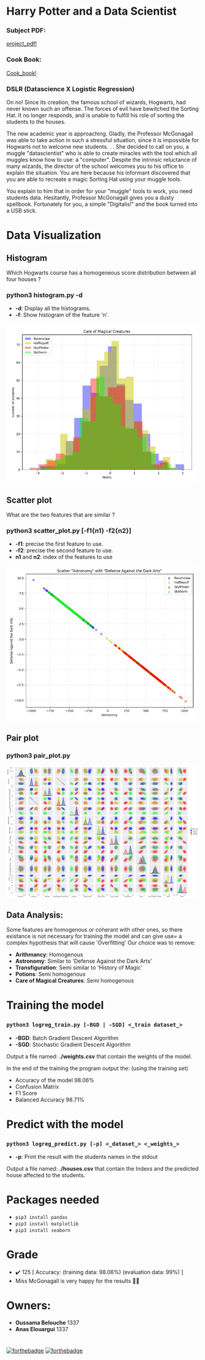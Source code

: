 # Harry Potter and a Data Scientist

### Subject PDF:
[project_pdf!](https://github.com/XD-OB/DSLR/blob/master/ressources/subject.en.pdf)

### Cook Book:
[Cook_book!](https://github.com/XD-OB/DSLR/blob/master/ressources/nootboot.ipynb)

### DSLR (Datascience X Logistic Regression)

On no! Since its creation, the famous school of wizards, Hogwarts, had never known such an offense. The forces of evil have bewitched the Sorting Hat.
It no longer responds, and is unable to fulfill his role of sorting the students to the houses.

The new academic year is approaching. Gladly, the Professor McGonagall was able to take action in such a stressful situation, since it is impossible for Hogwarts not to welcome new students. . . She decided to call on you, a muggle "datascientist" who is able to create miracles with the tool which all muggles know how to use: a "computer".
Despite the intrinsic reluctance of many wizards, the director of the school welcomes you to his office to explain the situation. You are here because his informant discovered
that you are able to recreate a magic Sorting Hat using your muggle tools.

You explain to him that in order for your "muggle" tools to work, you need students data. Hesitantly, Professor McGonagall gives you a dusty spellbook. Fortunately for you, a simple "Digitalis!" and the book turned into a USB stick.

# Data Visualization
## Histogram
Which Hogwarts course has a homogeneous score distribution between all four houses ?

### python3 histogram.py -d
*   **-d**: Display all the histograms.
*   **-f**: Show histogram of the feature 'n'.

![Screen Shot 1](https://github.com/XD-OB/DSLR/blob/master/ressources/hist.JPG)

## Scatter plot
What are the two features that are similar ?

### python3 scatter_plot.py [-f1{n1}  -f2{n2}]
*   **-f1**: precise the first feature to use.
*   **-f2**: precise the second feature to use.
*   **n1** and **n2**: index of the features to use

![Screen Shot 2](https://github.com/XD-OB/DSLR/blob/master/ressources/scatter.JPG)


## Pair plot
### python3 pair_plot.py

![Screen Shot 3](https://github.com/XD-OB/DSLR/blob/master/ressources/pplot.JPG)


## Data Analysis:

Some features are homogenous or coherant with other ones, so there existance is not necessary for training the model and can give use= a complex hypothesis that will cause 'Overfitting' Our choice was to remove:
- **Arithmancy**: Homogenous
- **Astronomy**:  Similar to 'Defense Against the Dark Arts'
- **Transfiguration**:  Semi similar to 'History of Magic'
- **Potions**:  Semi homogenous
- **Care of Magical Creatures**:  Semi homogenous


# Training the model

### `python3 logreg_train.py [-BGD | -SGD] <_train dataset_>`
*   **-BGD**: Batch Gradient Descent Algorithm
*   **-SGD**: Stochastic Gradient Descent Algorithm

Output a file named: **./weights.csv** that contain the weights of the model.

In the end of the training the program output the: (using the training set)
- Accuracy of the model 98.06% 
- Confusion Matrix
- F1 Score
- Balanced Accuracy 98.71%


# Predict with the model

### `python3 logreg_predict.py [-p] <_dataset_> <_weights_>`
*   **-p**: Print the result with the students names in the stdout

Output a file named: **./houses.csv** that contain the Indexs and the predicted house affected to the students.


# Packages needed
- `pip3 install pandas`
- `pip3 install matplotlib`
- `pip3 install seaborn`

# Grade
- ✔️ 125   [ Accuracy: (training data: 98.06%) (evaluation data: 99%) ]
- Miss McGonagall is very happy for the results 🎉🥳

# Owners:
- **Oussama Belouche** 1337
- **Anas Elouargui**   1337

#
[![forthebadge](https://forthebadge.com/images/badges/made-with-python.svg)](https://forthebadge.com)
[![forthebadge](https://forthebadge.com/images/badges/built-with-love.svg)](https://forthebadge.com)
